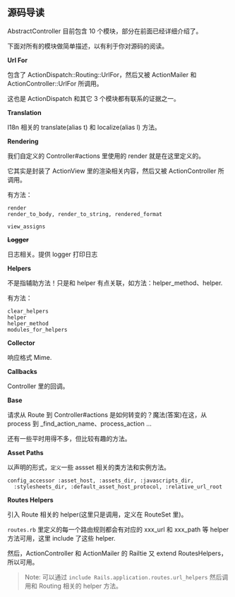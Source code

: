 ## 源码导读

AbstractController 目前包含 10 个模块，部分在前面已经详细介绍了。

下面对所有的模块做简单描述，以有利于你对源码的阅读。

**Url For**

包含了 ActionDispatch::Routing::UrlFor，然后又被 ActionMailer 和 ActionController::UrlFor 所调用。

这也是 ActionDispatch 和其它 3 个模块都有联系的证据之一。

**Translation**

I18n 相关的 translate(alias t) 和 localize(alias l) 方法。

**Rendering**

我们自定义的 Controller#actions 里使用的 render 就是在这里定义的。

它其实是封装了 ActionView 里的渲染相关内容，然后又被 ActionController 所调用。

有方法：

```
render
render_to_body, render_to_string, rendered_format

view_assigns
```

**~~Logger~~**

日志相关。提供 logger 打印日志

**Helpers**

不是指辅助方法！只是和 helper 有点关联，如方法：helper_method、helper.

有方法：

```
clear_helpers
helper
helper_method
modules_for_helpers
```

**Collector**

响应格式 Mime.

**Callbacks**

Controller 里的回调。

**Base**

请求从 Route 到 Controller#actions 是如何转变的？魔法(答案)在这，从 process 到 _find_action_name、process_action ...

还有一些平时用得不多，但比较有趣的方法。

**Asset Paths**

以声明的形式，`定义`一些 assset 相关的类方法和实例方法。

```
config_accessor :asset_host, :assets_dir, :javascripts_dir,
  :stylesheets_dir, :default_asset_host_protocol, :relative_url_root
```

**Routes Helpers**

引入 Route 相关的 helper(这里只是调用，定义在 RouteSet 里)。

`routes.rb` 里定义的每一个路由规则都会有对应的 xxx_url 和 xxx_path 等 helper 方法可用，这里 include 了这些 helper.

然后，ActionController 和 ActionMailer 的 Railtie 又 extend RoutesHelpers，所以可用。

> Note: 可以通过 `include Rails.application.routes.url_helpers` 然后调用和 Routing 相关的 helper 方法。
